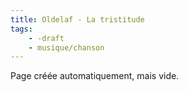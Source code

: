 ```yaml
---
title: Oldelaf - La tristitude
tags:
    - -draft
    - musique/chanson
---
```


Page créée automatiquement, mais vide.
